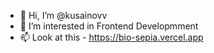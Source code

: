 - 👋 Hi, I’m @kusainovv
- 👀 I’m interested in Frontend Developmment
- 📫 Look at this - https://bio-sepia.vercel.app

<!---
kusainovv/kusainovv is a ✨ special ✨ repository because its `README.md` (this file) appears on your GitHub profile.
You can click the Preview link to take a look at your changes.
--->
